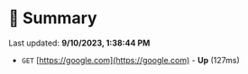 # 📖 Summary
Last updated: **9/10/2023, 1:38:44 PM**

- `GET` [https://google.com](https://google.com) - **Up** (127ms)
